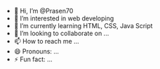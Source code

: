 - 👋 Hi, I’m @Prasen70
- 👀 I’m interested in web developing
- 🌱 I’m currently learning HTML, CSS, Java Script
- 💞️ I’m looking to collaborate on ...
- 📫 How to reach me ...
- 😄 Pronouns: ...
- ⚡ Fun fact: ...

<!---
Prasen70/Prasen70 is a ✨ special ✨ repository because its `README.md` (this file) appears on your GitHub profile.
You can click the Preview link to take a look at your changes.
--->
